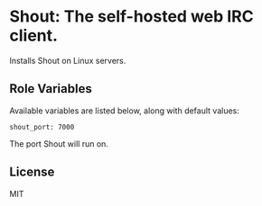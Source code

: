 # Shout: The self-hosted web IRC client.

Installs Shout on Linux servers.

## Role Variables

Available variables are listed below, along with default values:

    shout_port: 7000

The port Shout will run on.

## License

MIT
